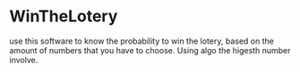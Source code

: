 # WinTheLotery
use this software to know the probability to win the lotery, based on the amount of numbers that you have to choose. Using algo the higesth number involve.
